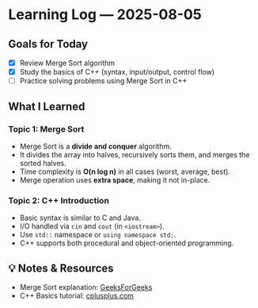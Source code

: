 # Learning Log — 2025-08-05

## Goals for Today
- [x] Review Merge Sort algorithm
- [x] Study the basics of C++ (syntax, input/output, control flow)
- [ ] Practice solving problems using Merge Sort in C++

## What I Learned

### **Topic 1: Merge Sort**
- Merge Sort is a **divide and conquer** algorithm.
- It divides the array into halves, recursively sorts them, and merges the sorted halves.
- Time complexity is **O(n log n)** in all cases (worst, average, best).
- Merge operation uses **extra space**, making it not in-place.

### **Topic 2: C++ Introduction**
- Basic syntax is similar to C and Java.
- I/O handled via `cin` and `cout` (in `<iostream>`).
- Use `std::` namespace or `using namespace std;`.
- C++ supports both procedural and object-oriented programming.

## 💡 Notes & Resources
- Merge Sort explanation: [GeeksForGeeks](https://www.geeksforgeeks.org/merge-sort/)
- C++ Basics tutorial: [cplusplus.com](http://www.cplusplus.com/doc/tutorial/)

